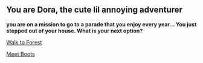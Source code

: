 ## You are Dora, the cute lil annoying adventurer
**you are on a mission to go to a parade that you enjoy every year... You just stepped out of your house. What is your next option?**

[Walk to Forest](../find-moch.md)

[Meet Boots](../meet-d.md)